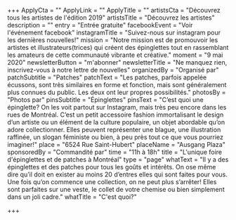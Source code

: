 +++
ApplyCta = ""
ApplyLink = ""
ApplyTitle = ""
artistsCta = "Découvrez tous les artistes de l'édition 2019"
artistsTitle = "Découvrez les artistes"
description = ""
entry = "Entrée gratuite"
facebookEvent = "Voir l'événement facebook"
instagramTitle = "Suivez-nous sur instagram pour les dernières nouvelles!"
mission = "Notre mission est de promouvoir les artistes et illustrateurs(trices) qui créent des épinglettes tout en rassemblant les amateurs de cette communauté vibrante et créative."
moment = "9 mai 2020"
newsletterButton = "m'abonner"
newsletterTitle = "Ne manquez rien, inscrivez-vous à notre lettre de nouvelles"
organizedBy = "Organisé par"
patchSubtitle = "Patches"
patchText = "Les patches, parfois appelée écussons, sont très similaires en forme et fonction, mais sont généralement plus connues du public. Les deux ont leur propres possibilités."
photosBy = "Photos par"
pinsSubtitle = "Épinglettes"
pinsText = "C’est quoi une épinglette? On les voit partout sur Instagram, mais très peu encore dans les rues de Montréal. C’est un petit accessoire fashion immortalisant le design d’un artiste ou un élément de la culture populaire, un objet abordable qu’on adore collectionner. Elles peuvent représenter une blague, une illustration raffinée, un slogan féministe ou bien, à peu près tout ce que vous pourriez imaginer!"
place = "6524 Rue Saint-Hubert"
placeName = "Ausgang Plaza"
sponsoredBy = "Commandité par"
time = "11h à 18h"
title = "L'unique foire d'épinglettes et de patches à Montréal"
type = "page"
whatText = "Il y a des épinglettes et des patches pour tous les goûts et intérêts. On ose même dire qu’il doit en exister au moins 20 d’entres elles qui sont faites pour vous. Une fois qu’on commence une collection, on ne peut plus s’arrêter! Elles sont parfaites sur une veste, le collet de votre chemise ou bien simplement dans un joli cadre."
whatTitle = "C'est quoi?"

+++
